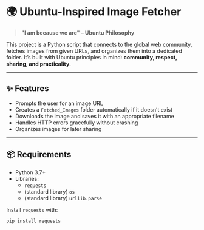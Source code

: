 # 🌍 Ubuntu-Inspired Image Fetcher

> **"I am because we are" – Ubuntu Philosophy**

This project is a Python script that connects to the global web community, fetches images from given URLs, and organizes them into a dedicated folder. It’s built with Ubuntu principles in mind: **community, respect, sharing, and practicality**.

---

## ✨ Features
- Prompts the user for an image URL  
- Creates a `Fetched_Images` folder automatically if it doesn’t exist  
- Downloads the image and saves it with an appropriate filename  
- Handles HTTP errors gracefully without crashing  
- Organizes images for later sharing  

---

## 📦 Requirements
- Python 3.7+  
- Libraries:
  - `requests`  
  - (standard library) `os`  
  - (standard library) `urllib.parse`  

Install `requests` with:
```bash
pip install requests
